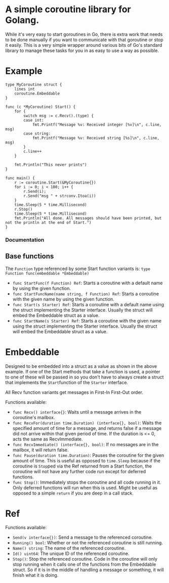 A simple coroutine library for Golang.
======================================

While it's very easy to start goroutines in Go, there is extra work that needs to be done manually if you want to
communicate with that goroutine or stop it easily. This is a very simple wrapper around various bits of Go's
standard library to manage these tasks for you in as easy to use a way as possible.

# Example

    type MyCoroutine struct {
        lines int
        coroutine.Embeddable
    }

    func (c *MyCoroutine) Start() {
        for {
            switch msg := c.Recv().(type) {
            case int:
                fmt.Printf("Message %v: Received integer [%v]\n", c.line, msg)
            case string:
                fmt.Printf("Message %v: Received string [%s]\n", c.line, msg)
            }
            c.line++
        }

        fmt.Println("This never prints")
    }

    func main() {
        r := coroutine.Start(&MyCoroutine{})
        for i := 0; i < 100; i++ {
            r.Send(i);
            r.Send("msg " + strconv.Itoa(i))
        }
        time.Sleep(5 * time.Millisecond)
        r.Stop()
        time.Sleep(5 * time.Millisecond)
        fmt.Println("All done. All messages should have been printed, but not the println at the end of Start.")
    }

### Documentation

## Base functions

The `Function` type referenced by some Start function variants is: `type Function func(embeddable *Embeddable)`

* `func StartFunc(f Function) Ref`: Starts a coroutine with a default name by using the given function.
* `func StartFuncName(name string, f Function) Ref`: Starts a coroutine with the given name by using the given function.
* `func Start(s Starter) Ref`: Starts a coroutine with a default name using the struct implementing the Starter
interface. Usually the struct will embed the Embeddable struct as a value.
* `func StartName(s Starter) Ref`: Starts a coroutine with the given name using the struct implementing the Starter
interface. Usually the struct will embed the Embeddable struct as a value.

# Embeddable

Designed to be embedded into a struct as a value as shown in the above example. If one of the Start methods that take
a function is used, a pointer to one of these will be passed in so you don't have to always create a struct that
implements the `Start`function of the `Starter` interface.


All Recv function variants get messages in First-In First-Out order.

Functions available:

* `func Recv() interface{}`: Waits until a message arrives in the coroutine's mailbox.
* `func RecvFor(duration time.Duration) (interface{}, bool)`: Waits the specified amount of time for a message, and
returns false if a message did not arrive within that given period of time. If the duration is <= 0, acts the same as
RecvImmediate.
* `func RecvImmediate() (interface{}, bool)`: If no messages are in the mailbox, it will return false.
* `func Pause(duration time.Duration)`: Pauses the coroutine for the given amount of time. This is useful as opposed
to `time.Sleep` because if the coroutine is `Stop`ped via the Ref returned from a Start function, the coroutine will
not have any further code run except for deferred functions.
* `func Stop()`: Immediately stops the coroutine and all code running in it. Only deferred functions will run when
this is used. Might be useful as opposed to a simple `return` if you are deep in a call stack.


# Ref

Functions available:

* `Send(v interface{})`: Send a message to the referenced coroutine.
* `Running() bool`: Whether or not the referenced coroutine is still running.
* `Name() string`: The name of the referenced coroutine.
* `Id() uint64`: The unique ID of the referenced coroutine.
* `Stop()`: Stop the referenced coroutine. Code in the coroutine will only stop running when it calls one of the
functions from the Embeddable struct. So if it is in the middle of handling a message or something, it will finish
what it is doing.
